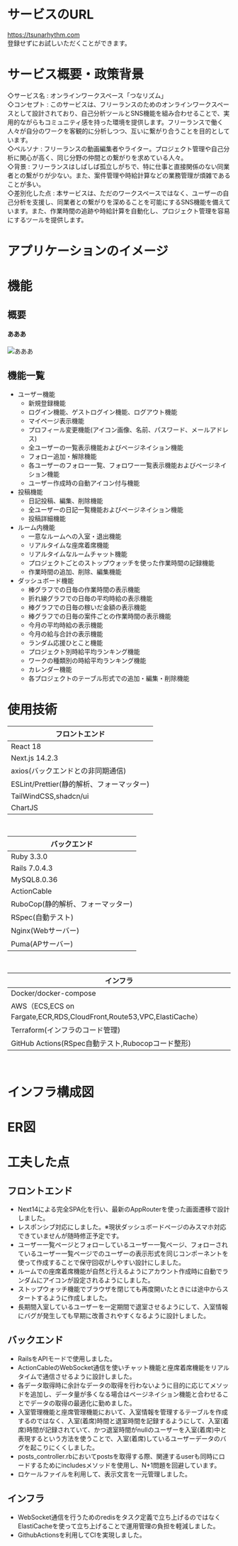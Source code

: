 # サービスのURL
https://tsunarhythm.com <br />
登録せずにお試しいただくことができます。
# サービス概要・政策背景
◇サービス名 : オンラインワークスペース「つなリズム」
<br />
◇コンセプト : このサービスは、フリーランスのためのオンラインワークスペースとして設計されており、自己分析ツールとSNS機能を組み合わせることで、実用的ながらもコミュニティ感を持った環境を提供します。フリーランスで働く人々が自分のワークを客観的に分析しつつ、互いに繋がり合うことを目的としています。
<br />
◇ペルソナ : フリーランスの動画編集者やライター。プロジェクト管理や自己分析に関心が高く、同じ分野の仲間との繋がりを求めている人々。
<br />
◇背景 : フリーランスはしばしば孤立しがちで、特に仕事と直接関係のない同業者との繋がりが少ない。また、案件管理や時給計算などの業務管理が煩雑であることが多い。
<br />
◇差別化した点 : 本サービスは、ただのワークスペースではなく、ユーザーの自己分析を支援し、同業者との繋がりを深めることを可能にするSNS機能を備えています。また、作業時間の追跡や時給計算を自動化し、プロジェクト管理を容易にするツールを提供します。

# アプリケーションのイメージ
# 機能
## 概要
#### あああ
![あああ](https://github.com/kei198609/english_app2/assets/107594090/215a2ea4-3c55-4f50-9940-57d134ad18b7)

## 機能一覧
- ユーザー機能
  - 新規登録機能
  - ログイン機能、ゲストログイン機能、ログアウト機能
  - マイページ表示機能
  - プロフィール変更機能(アイコン画像、名前、パスワード、メールアドレス)
  - 全ユーザーの一覧表示機能およびページネイション機能
  - フォロー追加・解除機能
  - 各ユーザーのフォロー一覧、フォロワー一覧表示機能およびページネイション機能
  - ユーザー作成時の自動アイコン付与機能
- 投稿機能
  - 日記投稿、編集、削除機能
  - 全ユーザーの日記一覧機能およびページネイション機能
  - 投稿詳細機能
- ルーム内機能
  - 一意なルームへの入室・退出機能
  - リアルタイムな座席着席機能
  - リアルタイムなルームチャット機能
  - プロジェクトごとのストップウォッチを使った作業時間の記録機能
  - 作業時間の追加、削除、編集機能
- ダッシュボード機能
  - 棒グラフでの日毎の作業時間の表示機能
  - 折れ線グラフでの日毎の平均時給の表示機能
  - 棒グラフでの日毎の稼いだ金額の表示機能
  - 棒グラフでの日毎の案件ごとの作業時間の表示機能
  - 今月の平均時給の表示機能
  - 今月の給与合計の表示機能
  - ランダム応援ひとこと機能
  - プロジェクト別時給平均ランキング機能
  - ワークの種類別の時給平均ランキング機能
  - カレンダー機能
  - 各プロジェクトのテーブル形式での追加・編集・削除機能

# 使用技術
| フロントエンド
----|
| React 18 |
| Next.js 14.2.3 |
| axios(バックエンドとの非同期通信) |
| ESLint/Prettier(静的解析、フォーマッター) |
| TailWindCSS,shadcn/ui |
| ChartJS |
<br />

| バックエンド |
----|
| Ruby 3.3.0 |
| Rails 7.0.4.3 |
| MySQL8.0.36 |
| ActionCable |
| RuboCop(静的解析、フォーマッター) |
| RSpec(自動テスト) |
| Nginx(Webサーバー) |
| Puma(APサーバー) |

<br />

| インフラ |
----|
| Docker/docker-compose |
| AWS（ECS,ECS on Fargate,ECR,RDS,CloudFront,Route53,VPC,ElastiCache） |
| Terraform(インフラのコード管理) |
| GitHub Actions(RSpec自動テスト,Rubocopコード整形) |

<br />

# インフラ構成図

# ER図

# 工夫した点

## フロントエンド
 - Next14による完全SPA化を行い、最新のAppRouterを使った画面遷移で設計しました。
 - レスポンシブ対応にしました。※現状ダッシュボードページのみスマホ対応できていませんが随時修正予定です。
 - ユーザー一覧ページとフォローしているユーザー一覧ページ、フォローされているユーザー一覧ページでのユーザーの表示形式を同じコンポーネントを使って作成することで保守回収がしやすい設計にしました。
 - ルームでの座席着席機能が自然と行えるようにアカウント作成時に自動でランダムにアイコンが設定されるようにしました。
 - ストップウォッチ機能でブラウザを閉じても再度開いたときには途中からスタートするように作成しました。
 - 長期間入室しているユーザーを一定期間で退室させるようにして、入室情報にバグが発生しても早期に改善されやすくなるように設計しました。
## バックエンド
 - RailsをAPIモードで使用しました。
 - ActionCableのWebSocket通信を使いチャット機能と座席着席機能をリアルタイムで通信させるように設計しました。
 - 各データ取得時に余計なデータの取得を行わないように目的に応じてメソッドを追加し、データ量が多くなる場合はページネイション機能と合わせることでデータの取得の最適化に勤めました。
 - 入室管理機能と座席管理機能において、入室情報を管理するテーブルを作成するのではなく、入室(着席)時間と退室時間を記録するようにして、入室(着席)時間が記録されていて、かつ退室時間がnullのユーザーを入室(着席)中と表現するという方法を使うことで、入室(着席)しているユーザーデータのバグを起こりにくくしました。
 - posts_controller.rbにおいてpostsを取得する際、関連するuserも同時にロードするためにincludesメソッドを使用し、N+1問題を回避しています。
 - ロケールファイルを利用して、表示文言を一元管理しました。
## インフラ
 - WebSocket通信を行うためのredisをタスク定義で立ち上げるのではなくElastiCacheを使って立ち上げることで運用管理の負担を軽減しました。
 - GithubActionsを利用してCIを実現しました。
